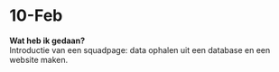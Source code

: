# 10-Feb  
**Wat heb ik gedaan?**  
Introductie van een squadpage: data ophalen uit een database en een website maken.
